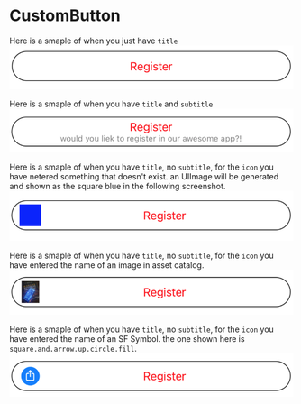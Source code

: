 # CustomButton

Here is a smaple of when you just have `title`
![alt text](./Assets/01.png)

Here is a smaple of when you have `title` and `subtitle`
![alt text](./Assets/02.png)

Here is a smaple of when you have `title`, no `subtitle`, for the `icon` you have netered something that doesn't exist. an UIImage will be generated and shown as the square blue in the following screenshot.
![alt text](./Assets/03.png)

Here is a smaple of when you have `title`, no `subtitle`, for the `icon` you have entered the name of an image in asset catalog. 
![alt text](./Assets/04.png)

Here is a smaple of when you have `title`, no `subtitle`, for the `icon` you have entered the name of an SF Symbol. the one shown here is `square.and.arrow.up.circle.fill`. 
![alt text](./Assets/05.png)